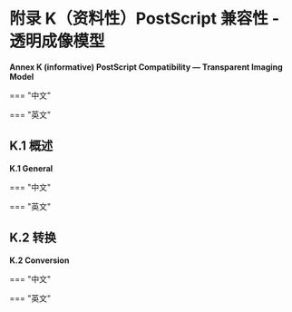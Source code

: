 #  附录 K（资料性）PostScript 兼容性 - 透明成像模型

**Annex K (informative) PostScript Compatibility — Transparent Imaging Model**

=== "中文"

=== "英文"


## K.1 概述

**K.1 General**

=== "中文"

=== "英文"


## K.2 转换

**K.2 Conversion**

=== "中文"

=== "英文"
